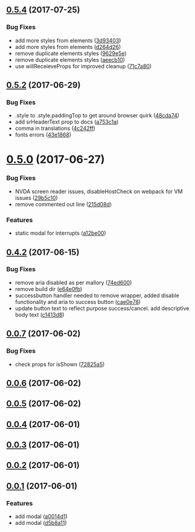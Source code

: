 <a name="0.5.4"></a>
## [0.5.4](https://github.com/Pearson-Higher-Ed/modal/compare/v0.5.2...v0.5.4) (2017-07-25)


### Bug Fixes

* add more styles from elements ([3d93403](https://github.com/Pearson-Higher-Ed/modal/commit/3d93403))
* add more styles from elements ([d264d26](https://github.com/Pearson-Higher-Ed/modal/commit/d264d26))
* remove duplicate elements styles ([9629e5e](https://github.com/Pearson-Higher-Ed/modal/commit/9629e5e))
* remove duplicate elements styles ([aeecb10](https://github.com/Pearson-Higher-Ed/modal/commit/aeecb10))
* use willReceieveProps for improved cleanup ([71c7a80](https://github.com/Pearson-Higher-Ed/modal/commit/71c7a80))



<a name="0.5.2"></a>
## [0.5.2](https://github.com/Pearson-Higher-Ed/modal/compare/v0.5.0...v0.5.2) (2017-06-29)


### Bug Fixes

* .style to .style.paddingTop to get around browser quirk ([48cda74](https://github.com/Pearson-Higher-Ed/modal/commit/48cda74))
* add srHeaderText prop to docs ([a753c1a](https://github.com/Pearson-Higher-Ed/modal/commit/a753c1a))
* comma in translations ([4c242ff](https://github.com/Pearson-Higher-Ed/modal/commit/4c242ff))
* fonts errors ([43e1868](https://github.com/Pearson-Higher-Ed/modal/commit/43e1868))



<a name="0.5.0"></a>
# [0.5.0](https://github.com/Pearson-Higher-Ed/modal/compare/v0.4.2...v0.5.0) (2017-06-27)


### Bug Fixes

* NVDA screen reader issues, disableHostCheck on webpack for VM issues ([29b5c10](https://github.com/Pearson-Higher-Ed/modal/commit/29b5c10))
* remove commented out line ([215d08d](https://github.com/Pearson-Higher-Ed/modal/commit/215d08d))


### Features

* static modal for interrupts ([a12be00](https://github.com/Pearson-Higher-Ed/modal/commit/a12be00))



<a name="0.4.2"></a>
## [0.4.2](https://github.com/Pearson-Higher-Ed/modal/compare/v0.0.7...v0.4.2) (2017-06-15)


### Bug Fixes

* remove aria disabled as per mallory ([74ed600](https://github.com/Pearson-Higher-Ed/modal/commit/74ed600))
* remove build dir ([e64e0fb](https://github.com/Pearson-Higher-Ed/modal/commit/e64e0fb))
* successbutton handler needed to remove wrapper, added disable functionality and aria to success button ([cae0e78](https://github.com/Pearson-Higher-Ed/modal/commit/cae0e78))
* update button text to reflect purpose success/cancel. add descriptive body text ([c1413d8](https://github.com/Pearson-Higher-Ed/modal/commit/c1413d8))



<a name="0.0.7"></a>
## [0.0.7](https://github.com/Pearson-Higher-Ed/modal/compare/v0.0.6...v0.0.7) (2017-06-02)


### Bug Fixes

* check props for isShown ([72825a5](https://github.com/Pearson-Higher-Ed/modal/commit/72825a5))



<a name="0.0.6"></a>
## [0.0.6](https://github.com/Pearson-Higher-Ed/modal/compare/v0.0.5...v0.0.6) (2017-06-02)



<a name="0.0.5"></a>
## [0.0.5](https://github.com/Pearson-Higher-Ed/modal/compare/v0.0.4...v0.0.5) (2017-06-02)



<a name="0.0.4"></a>
## [0.0.4](https://github.com/Pearson-Higher-Ed/modal/compare/v0.0.3...v0.0.4) (2017-06-01)



<a name="0.0.3"></a>
## [0.0.3](https://github.com/Pearson-Higher-Ed/modal/compare/v0.0.2...v0.0.3) (2017-06-01)



<a name="0.0.2"></a>
## [0.0.2](https://github.com/Pearson-Higher-Ed/modal/compare/v0.0.1...v0.0.2) (2017-06-01)



<a name="0.0.1"></a>
## [0.0.1](https://github.com/Pearson-Higher-Ed/modal/compare/d5b8a11...v0.0.1) (2017-06-01)


### Features

* add modal ([a0014d1](https://github.com/Pearson-Higher-Ed/modal/commit/a0014d1))
* add modal ([d5b8a11](https://github.com/Pearson-Higher-Ed/modal/commit/d5b8a11))



